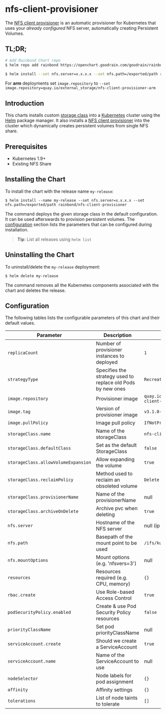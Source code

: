 # nfs-client-provisioner

The [NFS client provisioner](https://github.com/kubernetes-incubator/external-storage/tree/master/nfs-client) is an automatic provisioner for Kubernetes that uses your *already configured* NFS server, automatically creating Persistent Volumes.

## TL;DR;

```bash
# Add Rainbond Chart repo
$ helm repo add rainbond https://openchart.goodrain.com/goodrain/rainbond

$ helm install --set nfs.server=x.x.x.x --set nfs.path=/exported/path rainbond/nfs-client-provisioner
```

For **arm** deployments set `image.repository` to `--set image.repository=quay.io/external_storage/nfs-client-provisioner-arm`

## Introduction

This charts installs custom [storage class](https://kubernetes.io/docs/concepts/storage/storage-classes/) into a [Kubernetes](http://kubernetes.io) cluster using the [Helm](https://helm.sh) package manager. It also installs a [NFS client provisioner](https://github.com/kubernetes-incubator/external-storage/tree/master/nfs-client) into the cluster which dynamically creates persistent volumes from single NFS share.

## Prerequisites

- Kubernetes 1.9+
- Existing NFS Share

## Installing the Chart

To install the chart with the release name `my-release`:

```console
$ helm install --name my-release --set nfs.server=x.x.x.x --set nfs.path=/exported/path rainbond/nfs-client-provisioner
```

The command deploys the given storage class in the default configuration. It can be used afterswards to provision persistent volumes. The [configuration](#configuration) section lists the parameters that can be configured during installation.

> **Tip**: List all releases using `helm list`

## Uninstalling the Chart

To uninstall/delete the `my-release` deployment:

```console
$ helm delete my-release
```

The command removes all the Kubernetes components associated with the chart and deletes the release.

## Configuration

The following tables lists the configurable parameters of this chart and their default values.

| Parameter                         | Description                                 | Default                                                   |
| --------------------------------- | -------------------------------------       | --------------------------------------------------------- |
| `replicaCount`                    | Number of provisioner instances to deployed | `1`                                                         |
| `strategyType`                    | Specifies the strategy used to replace old Pods by new ones | `Recreate`                                  |
| `image.repository`                | Provisioner image                           | `quay.io/external_storage/nfs-client-provisioner`         |
| `image.tag`                       | Version of provisioner image                | `v3.1.0-k8s1.11`                                          |
| `image.pullPolicy`                | Image pull policy                           | `IfNotPresent`                                            |
| `storageClass.name`               | Name of the storageClass                    | `nfs-client`                                              |
| `storageClass.defaultClass`       | Set as the default StorageClass             | `false`	                                              |
| `storageClass.allowVolumeExpansion`       | Allow expanding the volume          | `true`	                                              |
| `storageClass.reclaimPolicy`    | Method used to reclaim an obsoleted volume                 | `Delete` 	                              |
| `storageClass.provisionerName`    | Name of the provisionerName                 | null 	                                              |
| `storageClass.archiveOnDelete`    | Archive pvc when deleting                   | `true` 	                                              |
| `nfs.server`                      | Hostname of the NFS server                  | null (ip or hostname)                                     |
| `nfs.path`                        | Basepath of the mount point to be used      | `/ifs/kubernetes`                                         |
| `nfs.mountOptions`                | Mount options (e.g. 'nfsvers=3')            | null                                                      |
| `resources`                       | Resources required (e.g. CPU, memory)       | `{}`                                                      |
| `rbac.create` 		    | Use Role-based Access Control		  | `true`						      |
| `podSecurityPolicy.enabled`	    | Create & use Pod Security Policy resources  | `false`						      |
| `priorityClassName`   	    | Set pod priorityClassName                   | null						      |
| `serviceAccount.create`	    | Should we create a ServiceAccount	          | `true`						      |
| `serviceAccount.name`		    | Name of the ServiceAccount to use           | null						      |
| `nodeSelector`                    | Node labels for pod assignment              | `{}`                                                      |
| `affinity`                        | Affinity settings                           | `{}`                                                      |
| `tolerations`                     | List of node taints to tolerate             | `[]`                                                      |

